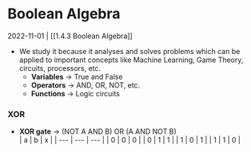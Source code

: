 # Boolean Algebra
2022-11-01 | [[1.4.3 Boolean Algebra]]
- We study it because it analyses and solves problems which can be applied to important concepts like Machine Learning, Game Theory, circuits, processors, etc.
	- **Variables** -> True and False
	- **Operators** -> AND, OR, NOT, etc.
	- **Functions** -> Logic circuits

### XOR
- **XOR gate** -> (NOT A AND B) OR (A AND NOT B)<br>
| a   | b   | x   |
| --- | --- | --- |
| 0   | 0   | 0   |
| 0   | 1   | 1   |
| 1   | 0   | 1   |
| 1   | 1   | 0   |
